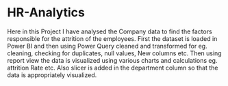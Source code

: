 # HR-Analytics
Here in this Project I have analysed the Company data to find the factors responsible for the attrition of the employees.
First the dataset is loaded in Power BI and then using Power Query cleaned and transformed for eg. cleaning, checking for duplicates, null values, New columns etc.
Then using report view the data is visualized using various charts and calculations eg. attrition Rate etc.
Also slicer is added in the department column so that the data is appropriately visualized.
